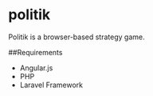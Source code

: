 politik
=======

Politik is a browser-based strategy game.

##Requirements
* Angular.js
* PHP
* Laravel Framework
